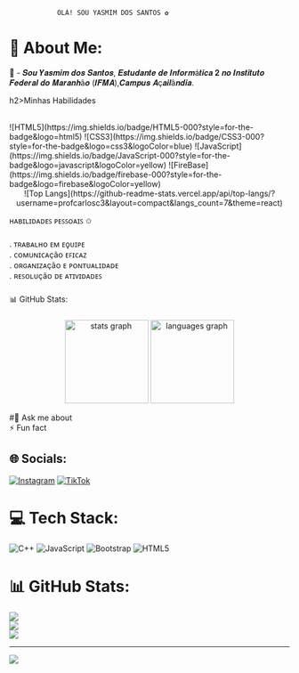                 OLÁ! SOU YASMIM DOS SANTOS ✿

# 💫 About Me:
🔭 - 𝑺𝒐𝒖 𝒀𝒂𝒔𝒎𝒊𝒎 𝒅𝒐𝒔 𝑺𝒂𝒏𝒕𝒐𝒔, 𝑬𝒔𝒕𝒖𝒅𝒂𝒏𝒕𝒆 𝒅𝒆 𝑰𝒏𝒇𝒐𝒓𝒎á𝒕𝒊𝒄𝒂 𝟐 𝒏𝒐 𝑰𝒏𝒔𝒕𝒊𝒕𝒖𝒕𝒐 𝑭𝒆𝒅𝒆𝒓𝒂𝒍  𝒅𝒐 𝑴𝒂𝒓𝒂𝒏𝒉ã𝒐 (𝑰𝑭𝑴𝑨),𝑪𝒂𝒎𝒑𝒖𝒔 𝑨ç𝒂𝒊𝒍â𝒏𝒅𝒊𝒂.

h2>Minhas Habilidades</h2>
<div style="display: flex">
<br>
![HTML5](https://img.shields.io/badge/HTML5-000?style=for-the-badge&logo=html5)
![CSS3](https://img.shields.io/badge/CSS3-000?style=for-the-badge&logo=css3&logoColor=blue)
![JavaScript](https://img.shields.io/badge/JavaScript-000?style=for-the-badge&logo=javascript&logoColor=yellow)
![FireBase](https://img.shields.io/badge/firebase-000?style=for-the-badge&logo=firebase&logoColor=yellow)
</div>
<div  align="center">
![Top Langs](https://github-readme-stats.vercel.app/api/top-langs/?username=profcarlosc3&layout=compact&langs_count=7&theme=react)
</div>


<p align="left">ʜᴀʙɪʟɪᴅᴀᴅᴇꜱ ᴘᴇꜱꜱᴏᴀɪꜱ ✩</p>

###

<p align="left">. ᴛʀᴀʙᴀʟʜᴏ ᴇᴍ ᴇǫᴜɪᴘᴇ<br>. ᴄᴏᴍᴜɴɪᴄᴀçãᴏ ᴇꜰɪᴄᴀᴢ<br>. ᴏʀɢᴀɴɪᴢᴀçãᴏ ᴇ ᴘᴏɴᴛᴜᴀʟɪᴅᴀᴅᴇ<br>. ʀᴇꜱᴏʟᴜçãᴏ ᴅᴇ ᴀᴛɪᴠɪᴅᴀᴅᴇꜱ</p>

###

<p align="left">📊 GitHub Stats:</p>

###

<div align="center">
  <img src="https://github-readme-stats.vercel.app/api?username=Yasmim006&hide_title=false&hide_rank=false&show_icons=true&include_all_commits=true&count_private=true&disable_animations=false&theme=rose_pine&locale=en&hide_border=false&order=1" height="150" alt="stats graph"  />
  <img src="https://github-readme-stats.vercel.app/api/top-langs?username=Yasmim006&locale=en&hide_title=false&layout=compact&card_width=320&langs_count=5&theme=rose_pine&hide_border=false&order=2" height="150" alt="languages graph"  />
</div>

#💬 Ask me about<br>⚡ Fun fact


## 🌐 Socials:
[![Instagram](https://img.shields.io/badge/Instagram-%23E4405F.svg?logo=Instagram&logoColor=white)](https://instagram.com/https://www.instagram.com/yasqzl._/profilecard/?igsh=eGFlcDE2MGw4czRu) [![TikTok](https://img.shields.io/badge/TikTok-%23000000.svg?logo=TikTok&logoColor=white)](https://tiktok.com/@https://www.tiktok.com/@ym._.45?_t=8qxpwBDlu0k&_r=1) 

# 💻 Tech Stack:
![C++](https://img.shields.io/badge/c++-%2300599C.svg?style=for-the-badge&logo=c%2B%2B&logoColor=white) ![JavaScript](https://img.shields.io/badge/javascript-%23323330.svg?style=for-the-badge&logo=javascript&logoColor=%23F7DF1E) ![Bootstrap](https://img.shields.io/badge/bootstrap-%238511FA.svg?style=for-the-badge&logo=bootstrap&logoColor=white) ![HTML5](https://img.shields.io/badge/html5-%23E34F26.svg?style=for-the-badge&logo=html5&logoColor=white)
# 📊 GitHub Stats:
![](https://github-readme-stats.vercel.app/api?username=Yasmim006&theme=rose&hide_border=false&include_all_commits=false&count_private=false)<br/>
![](https://github-readme-streak-stats.herokuapp.com/?user=Yasmim006&theme=rose&hide_border=false)<br/>
![](https://github-readme-stats.vercel.app/api/top-langs/?username=Yasmim006&theme=rose&hide_border=false&include_all_commits=false&count_private=false&layout=compact)

---
[![](https://visitcount.itsvg.in/api?id=Yasmim006&icon=0&color=5)](https://visitcount.itsvg.in)

<!-- Proudly created with GPRM ( https://gprm.itsvg.in ) -->
